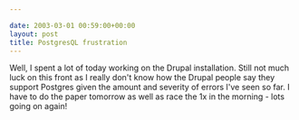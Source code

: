 ```yaml
---

date: 2003-03-01 00:59:00+00:00
layout: post
title: PostgresQL frustration
---
```


Well, I spent a lot of today working on the Drupal installation. Still not much luck on this front as I really don't know how the Drupal people say they support Postgres given the amount and severity of errors I've seen so far. I have to do the paper tomorrow as well as race the 1x in the morning - lots going on again!
